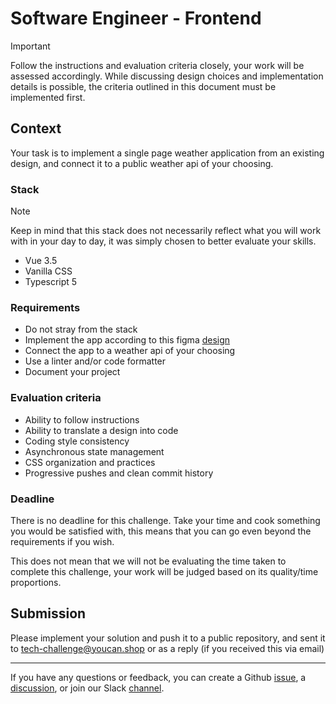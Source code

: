 # Software Engineer - Frontend

> [!IMPORTANT]
> Follow the instructions and evaluation criteria closely, your work will be assessed accordingly. While discussing design choices and implementation details is possible, the criteria outlined in this document must be implemented first.

## Context

Your task is to implement a single page weather application from an existing design, and connect it to a public weather api of your choosing.

### Stack

> [!NOTE]
> Keep in mind that this stack does not necessarily reflect what you will work with in your day to day, it was simply chosen to better evaluate your skills.

- Vue 3.5
- Vanilla CSS
- Typescript 5

### Requirements

- Do not stray from the stack
- Implement the app according to this figma [design](https://www.figma.com/design/PsxrPS1Wor2Xx6wHQjeP5q/Weather-App)
- Connect the app to a weather api of your choosing
- Use a linter and/or code formatter
- Document your project

### Evaluation criteria

- Ability to follow instructions
- Ability to translate a design into code
- Coding style consistency
- Asynchronous state management
- CSS organization and practices
- Progressive pushes and clean commit history

### Deadline

There is no deadline for this challenge. Take your time and cook something you would be satisfied with, this means that you can go even beyond the requirements if you wish.

This does not mean that we will not be evaluating the time taken to complete this challenge, your work will be judged based on its quality/time proportions.

## Submission

Please implement your solution and push it to a public repository, and sent it to [tech-challenge@youcan.shop](mailto://tech-challenge@youcan.shop) or as a reply (if you received this via email)

---

If you have any questions or feedback, you can create a Github [issue](https://github.com/youcan-shop/coding-challenges/issues/new), a [discussion](https://github.com/youcan-shop/coding-challenges/discussions/new/choose), or join our Slack [channel]( https://join.slack.com/share/enQtNzk5MzY5NDk1OTMxOS01MTQ0NjQwZjc1NmJlMzg3ZGFhMDRkOTQyNzVjMDg0NTA0YjZjOTliOTFmZWQ0OWExNzkxMTZmYjhlMGZhYmMy).
